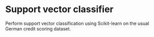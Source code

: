 # Support vector classifier

Perform support vector classification using Scikit-learn on the usual German credit scoring dataset.